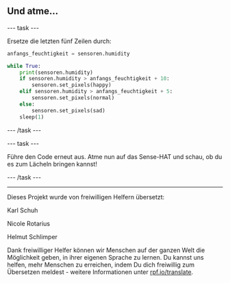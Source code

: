 ## Und atme...

--- task ---

Ersetze die letzten fünf Zeilen durch:

```python
anfangs_feuchtigkeit = sensoren.humidity

while True:
    print(sensoren.humidity)
    if sensoren.humidity > anfangs_feuchtigkeit + 10:
        sensoren.set_pixels(happy)
    elif sensoren.humidity > anfangs_feuchtigkeit + 5:
        sensoren.set_pixels(normal)
    else:
        sensoren.set_pixels(sad)
    sleep(1)
```

--- /task ---

--- task ---

Führe den Code erneut aus. Atme nun auf das Sense-HAT und schau, ob du es zum Lächeln bringen kannst!

--- /task ---


***
Dieses Projekt wurde von freiwilligen Helfern übersetzt:

Karl Schuh

Nicole Rotarius

Helmut Schlimper

Dank freiwilliger Helfer können wir Menschen auf der ganzen Welt die Möglichkeit geben, in ihrer eigenen Sprache zu lernen. Du kannst uns helfen, mehr Menschen zu erreichen, indem Du dich freiwillig zum Übersetzen meldest - weitere Informationen unter [rpf.io/translate](https://rpf.io/translate).